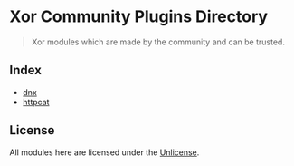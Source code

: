 # Xor Community Plugins Directory

> Xor modules which are made by the community and can be trusted.

## Index

- [dnx](./dnx)
- [httpcat](./httpcat)

## License

All modules here are licensed under the [Unlicense](./LICENSE).
